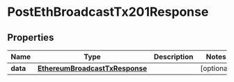 # PostEthBroadcastTx201Response


## Properties
Name | Type | Description | Notes
------------ | ------------- | ------------- | -------------
**data** | [**EthereumBroadcastTxResponse**](EthereumBroadcastTxResponse.md) |  | [optional] 


